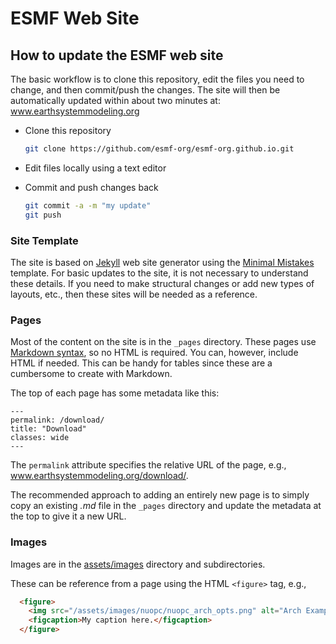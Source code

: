 # ESMF Web Site


## How to update the ESMF web site

The basic workflow is to clone this repository, edit the files you need to change,
and then commit/push the changes.  The site will then be automatically updated within 
about two minutes at: www.earthsystemmodeling.org

- Clone this repository
  
  ```bash
  git clone https://github.com/esmf-org/esmf-org.github.io.git
  ```

- Edit files locally using a text editor
- Commit and push changes back

  ```bash
  git commit -a -m "my update"
  git push
  ```

### Site Template

The site is based on [Jekyll](https://jekyllrb.com/docs/github-pages/) 
web site generator using the [Minimal Mistakes](https://mmistakes.github.io/minimal-mistakes/) 
template.  For basic updates to the site, it is not necessary to understand
these details.  If you need to make structural changes or add new types of
layouts, etc., then these sites will be needed as a reference.

### Pages

Most of the content on the site is in the `_pages` directory.  These
pages use [Markdown syntax](https://www.markdownguide.org/cheat-sheet/), 
so no HTML is required.  You can, however,
include HTML if needed.  This can be handy for tables since these are
a cumbersome to create with Markdown.

The top of each page has some metadata like this:
   ```
   ---
   permalink: /download/
   title: "Download"
   classes: wide
   ---
   ```
The `permalink` attribute specifies the relative URL of the page, e.g., www.earthsystemmodeling.org/download/.

The recommended approach to adding an entirely new page is to simply copy an existing *.md* file
in the `_pages` directory and update the metadata at the top to give it a new URL.

### Images

Images are in the [assets/images](https://github.com/esmf-org/esmf-org.github.io/tree/master/assets/images)
directory and subdirectories.

These can be reference from a page using the HTML `<figure>` tag, e.g.,
  
  ```html
    <figure>
      <img src="/assets/images/nuopc/nuopc_arch_opts.png" alt="Arch Example"/>
      <figcaption>My caption here.</figcaption>
    </figure>
  ```





